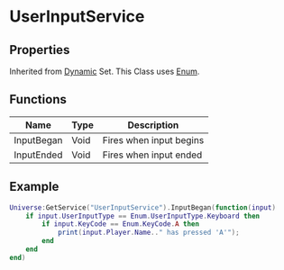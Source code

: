 # UserInputService

## Properties

Inherited from [Dynamic](https://docs.brickverse.co/bricklua-lua-references-manual/dymanic) Set. This Class uses [Enum](https://docs.brickverse.co/bricklua-lua-references-manual/classes/enum).

## Functions

| Name       | Type | Description             |
| ---------- | ---- | ----------------------- |
| InputBegan | Void | Fires when input begins |
| InputEnded | Void | Fires when input ended  |

## Example

```lua
Universe:GetService("UserInputService").InputBegan(function(input)
    if input.UserInputType == Enum.UserInputType.Keyboard then
        if input.KeyCode == Enum.KeyCode.A then
            print(input.Player.Name.." has pressed 'A'");
        end
    end
end)
```


